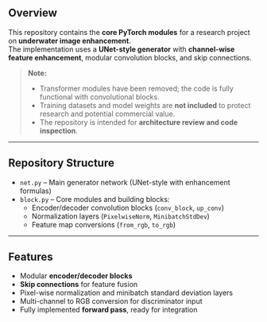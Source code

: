 ## Overview
This repository contains the **core PyTorch modules** for a research project on **underwater image enhancement**.  
The implementation uses a **UNet-style generator** with **channel-wise feature enhancement**, modular convolution blocks, and skip connections.

> **Note:**  
> - Transformer modules have been removed; the code is fully functional with convolutional blocks.  
> - Training datasets and model weights are **not included** to protect research and potential commercial value.  
> - The repository is intended for **architecture review and code inspection**.

---

## Repository Structure
- `net.py` – Main generator network (UNet-style with enhancement formulas)  
- `block.py` – Core modules and building blocks:
  - Encoder/decoder convolution blocks (`conv_block`, `up_conv`)  
  - Normalization layers (`PixelwiseNorm`, `MinibatchStdDev`)  
  - Feature map conversions (`from_rgb`, `to_rgb`)  

---

## Features
- Modular **encoder/decoder blocks**  
- **Skip connections** for feature fusion  
- Pixel-wise normalization and minibatch standard deviation layers  
- Multi-channel to RGB conversion for discriminator input  
- Fully implemented **forward pass**, ready for integration  
